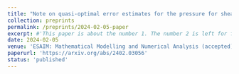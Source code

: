```yaml
---
title: "Note on quasi-optimal error estimates for the pressure for shear-thickening fluids"
collection: preprints
permalink: /preprints/2024-02-05-paper
excerpt: #'This paper is about the number 1. The number 2 is left for future work.'
date: 2024-02-05
venue: 'ESAIM: Mathematical Modelling and Numerical Analysis (accepted)'
paperurl: 'https://arxiv.org/abs/2402.03056'
status: 'published'
---
```

 

